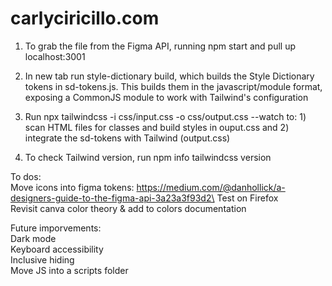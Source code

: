 # carlyciricillo.com

1) To grab the file from the Figma API, running npm start and pull up localhost:3001

2) In new tab run style-dictionary build, which builds the Style Dictionary tokens in sd-tokens.js. This builds them in the javascript/module format, exposing a CommonJS module to work with Tailwind's configuration

3) Run npx tailwindcss -i css/input.css -o css/output.css --watch to: 1) scan HTML files for classes and build styles in ouput.css and 2) integrate the sd-tokens with Tailwind (output.css)

4) To check Tailwind version, run npm info tailwindcss version

To dos:\
Move icons into figma tokens: https://medium.com/@danhollick/a-designers-guide-to-the-figma-api-3a23a3f93d2\
Test on Firefox\
Revisit canva color theory & add to colors documentation

Future imporvements:\
Dark mode\
Keyboard accessibility\
Inclusive hiding\
Move JS into a scripts folder